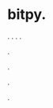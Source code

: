 # bitpy.
.
.
.
.












.






















































.
























.



























.























